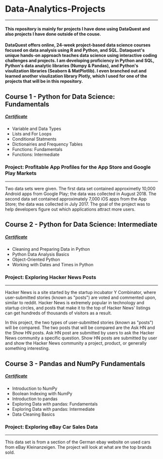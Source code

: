 # Data-Analytics-Projects
___

#### This repository is mainly for projects I have done using DataQuest and also projects I have done outside of the couse.

#### DataQuest offers online, 24-week project-based data science courses focused on data analysis using R and Python, and SQL. Dataquest's unique hands-on approach teaches data science using interactive coding challenges and projects. I am developing proficiency in Python and SQL, Python's data analytic libraries (Numpy & Pandas), and Python's visulization libraries (Seaborn & MatPlotlib). I even branched out and learned another visulization library Plotly, which I used for one of the projects that will be in this repository.

## Course 1 - Python for Data Science: Fundamentals
##### [Certificate](https://app.dataquest.io/view_cert/4N0T8L65JBP0QQMUOQ9P/)
* Variable and Data Types
* Lists and For Loops
* Conditional Statments
* Dictionairies and Frequency Tables
* Functions: Fundamentals
* Functions: Intermediate
### Project: Profitable App Profiles for the App Store and Google Play Markets
___
Two data sets were given. The first data set contained approximetly 10,000 Android apps from Google Play; the data was collected in August 2018. The second data set contained approximately 7,000 iOS apps from the App Store; the data was collected in July 2017. The goal of the project was to help developers figure out which applications attract more users.

## Course 2 - Python for Data Science: Intermediate
##### [Certificate](https://app.dataquest.io/view_cert/TX1H36TOCK8FFTYSBO39/)
* Cleaning and Preparing Data in Python
* Python Data Analysis Basics
* Object-Oriented Python
* Working with Dates and Times in Python
### Project: Exploring Hacker News Posts
___
Hacker News is a site started by the startup incubator Y Combinator, where user-submitted stories (known as "posts") are voted and commented upon, similar to reddit. Hacker News is extremely popular in technology and startup circles, and posts that make it to the top of Hacker News' listings can get hundreds of thousands of visitors as a result.

In this project, the two types of user-submitted stories (known as "posts") will be compared. The two posts that will be compared are the Ask HN and the Show HN posts. Ask HN post are submitted by users to ask the Hacker News community a specific question. Show HN posts are submitted by user and show the Hacker News community a project, product, or generally something interesting.

## Course 3 - Pandas and NumPy Fundamentals
##### [Certificate](https://app.dataquest.io/view_cert/F9LLKJJ3XR8SKRIYPVSK/)
* Introduction to NumPy
* Boolean Indexing with NumPy
* Introduction to pandas
* Exploring Data with pandas: Fundamentals
* Exploring Data with pandas: Intermediate
* Data Cleaning Basics
### Project: Exploring eBay Car Sales Data
___
This data set is from a section of the German ebay website on used cars from eBay Kleinanzeigen. The project will look at what are the top brands sold.


